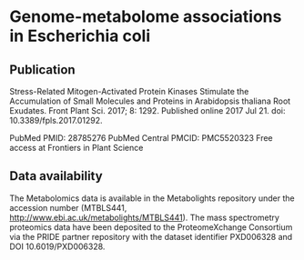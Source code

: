 <h1>Genome-metabolome associations in Escherichia coli</h1>

<h2>Publication</h2>

Stress-Related Mitogen-Activated Protein Kinases Stimulate the Accumulation of Small Molecules and Proteins in Arabidopsis thaliana Root Exudates. Front Plant Sci. 2017; 8: 1292. Published online 2017 Jul 21. doi: 10.3389/fpls.2017.01292.

PubMed PMID: 28785276
PubMed Central PMCID: PMC5520323
Free access at Frontiers in Plant Science
<h2>Data availability</h2>

The Metabolomics data is available in the Metabolights repository under the accession number (MTBLS441, http://www.ebi.ac.uk/metabolights/MTBLS441). The mass spectrometry proteomics data have been deposited to the ProteomeXchange Consortium via the PRIDE partner repository with the dataset identifier PXD006328 and DOI 10.6019/PXD006328.
